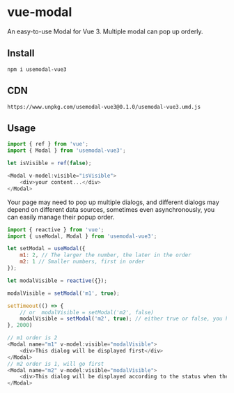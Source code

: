 # vue-modal
An easy-to-use Modal for Vue 3. Multiple modal can pop up orderly.

## Install
`npm i usemodal-vue3`

## CDN
`https://www.unpkg.com/usemodal-vue3@0.1.0/usemodal-vue3.umd.js`

## Usage

```javascript
import { ref } from 'vue';
import { Modal } from 'usemodal-vue3';

let isVisible = ref(false);

<Modal v-model:visible="isVisible">
    <div>your content...</div>
</Modal>
```

Your page may need to pop up multiple dialogs, and different dialogs may depend on different data sources, sometimes even asynchronously, you can easily manage their popup order.

```javascript
import { reactive } from 'vue';
import { useModal, Modal } from 'usemodal-vue3';

let setModal = useModal({
    m1: 2, // The larger the number, the later in the order
    m2: 1 // Smaller numbers, first in order
});

let modalVisible = reactive({});

modalVisible = setModal('m1', true);

setTimeout(() => {
    // or  modalVisible = setModal('m2', false)
    modalVisible = setModal('m2', true); // either true or false, you have to define a state.
}, 2000)

// m1 order is 2
<Modal name="m1" v-model:visible="modalVisible">
    <div>This dialog will be displayed first</div>
</Modal>
// m2 order is 1, will go first
<Modal name="m2" v-model:visible="modalVisible">
    <div>This dialog will be displayed according to the status when the previous one is closed or the display status is fasle</div>
</Modal>
```